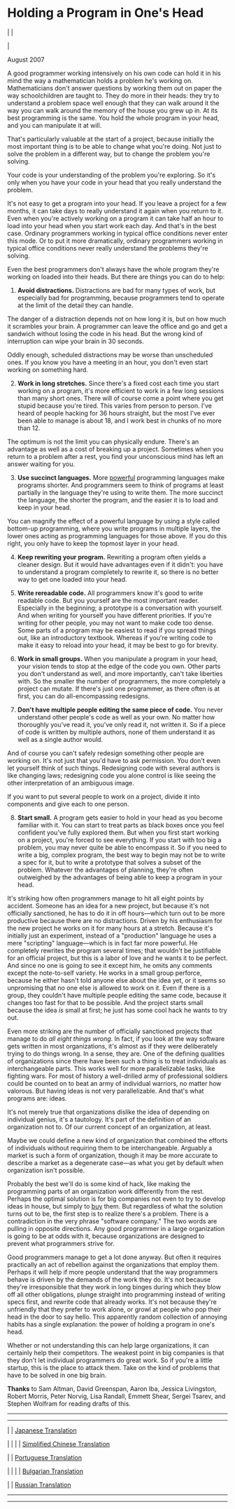 # Holding a Program in One's Head

| | [](index.html)  
  
|   
  
August 2007  
  
A good programmer working intensively on his own code can hold it in his mind the way a mathematician holds a problem he's working on. Mathematicians don't answer questions by working them out on paper the way schoolchildren are taught to. They do more in their heads: they try to understand a problem space well enough that they can walk around it the way you can walk around the memory of the house you grew up in. At its best programming is the same. You hold the whole program in your head, and you can manipulate it at will.  
  
That's particularly valuable at the start of a project, because initially the most important thing is to be able to change what you're doing. Not just to solve the problem in a different way, but to change the problem you're solving.  
  
Your code is your understanding of the problem you're exploring. So it's only when you have your code in your head that you really understand the problem.  
  
It's not easy to get a program into your head. If you leave a project for a few months, it can take days to really understand it again when you return to it. Even when you're actively working on a program it can take half an hour to load into your head when you start work each day. And that's in the best case. Ordinary programmers working in typical office conditions never enter this mode. Or to put it more dramatically, ordinary programmers working in typical office conditions never really understand the problems they're solving.  
  
Even the best programmers don't always have the whole program they're working on loaded into their heads. But there are things you can do to help:  
  
  
  
  1. **Avoid distractions.** Distractions are bad for many types of work, but especially bad for programming, because programmers tend to operate at the limit of the detail they can handle.  
  
The danger of a distraction depends not on how long it is, but on how much it scrambles your brain. A programmer can leave the office and go and get a sandwich without losing the code in his head. But the wrong kind of interruption can wipe your brain in 30 seconds.  
  
Oddly enough, scheduled distractions may be worse than unscheduled ones. If you know you have a meeting in an hour, you don't even start working on something hard.  
  

  2. **Work in long stretches.** Since there's a fixed cost each time you start working on a program, it's more efficient to work in a few long sessions than many short ones. There will of course come a point where you get stupid because you're tired. This varies from person to person. I've heard of people hacking for 36 hours straight, but the most I've ever been able to manage is about 18, and I work best in chunks of no more than 12.  
  
The optimum is not the limit you can physically endure. There's an advantage as well as a cost of breaking up a project. Sometimes when you return to a problem after a rest, you find your unconscious mind has left an answer waiting for you.  
  

  3. **Use succinct languages.** More [powerful](power.html) programming languages make programs shorter. And programmers seem to think of programs at least partially in the language they're using to write them. The more succinct the language, the shorter the program, and the easier it is to load and keep in your head.  
  
You can magnify the effect of a powerful language by using a style called bottom-up programming, where you write programs in multiple layers, the lower ones acting as programming languages for those above. If you do this right, you only have to keep the topmost layer in your head.  
  

  4. **Keep rewriting your program.** Rewriting a program often yields a cleaner design. But it would have advantages even if it didn't: you have to understand a program completely to rewrite it, so there is no better way to get one loaded into your head.  
  

  5. **Write rereadable code.** All programmers know it's good to write readable code. But you yourself are the most important reader. Especially in the beginning; a prototype is a conversation with yourself. And when writing for yourself you have different priorities. If you're writing for other people, you may not want to make code too dense. Some parts of a program may be easiest to read if you spread things out, like an introductory textbook. Whereas if you're writing code to make it easy to reload into your head, it may be best to go for brevity.  
  

  6. **Work in small groups.** When you manipulate a program in your head, your vision tends to stop at the edge of the code you own. Other parts you don't understand as well, and more importantly, can't take liberties with. So the smaller the number of programmers, the more completely a project can mutate. If there's just one programmer, as there often is at first, you can do all-encompassing redesigns.  
  

  7. **Don't have multiple people editing the same piece of code.** You never understand other people's code as well as your own. No matter how thoroughly you've read it, you've only read it, not written it. So if a piece of code is written by multiple authors, none of them understand it as well as a single author would.  
  
And of course you can't safely redesign something other people are working on. It's not just that you'd have to ask permission. You don't even let yourself think of such things. Redesigning code with several authors is like changing laws; redesigning code you alone control is like seeing the other interpretation of an ambiguous image.  
  
If you want to put several people to work on a project, divide it into components and give each to one person.  
  

  8. **Start small.** A program gets easier to hold in your head as you become familiar with it. You can start to treat parts as black boxes once you feel confident you've fully explored them. But when you first start working on a project, you're forced to see everything. If you start with too big a problem, you may never quite be able to encompass it. So if you need to write a big, complex program, the best way to begin may not be to write a spec for it, but to write a prototype that solves a subset of the problem. Whatever the advantages of planning, they're often outweighed by the advantages of being able to keep a program in your head. 

It's striking how often programmers manage to hit all eight points by accident. Someone has an idea for a new project, but because it's not officially sanctioned, he has to do it in off hours—which turn out to be more productive because there are no distractions. Driven by his enthusiasm for the new project he works on it for many hours at a stretch. Because it's initially just an experiment, instead of a "production" language he uses a mere "scripting" language—which is in fact far more powerful. He completely rewrites the program several times; that wouldn't be justifiable for an official project, but this is a labor of love and he wants it to be perfect. And since no one is going to see it except him, he omits any comments except the note-to-self variety. He works in a small group perforce, because he either hasn't told anyone else about the idea yet, or it seems so unpromising that no one else is allowed to work on it. Even if there is a group, they couldn't have multiple people editing the same code, because it changes too fast for that to be possible. And the project starts small because the idea _is_ small at first; he just has some cool hack he wants to try out.  
  
Even more striking are the number of officially sanctioned projects that manage to do _all eight things wrong_. In fact, if you look at the way software gets written in most organizations, it's almost as if they were deliberately trying to do things wrong. In a sense, they are. One of the defining qualities of organizations since there have been such a thing is to treat individuals as interchangeable parts. This works well for more parallelizable tasks, like fighting wars. For most of history a well-drilled army of professional soldiers could be counted on to beat an army of individual warriors, no matter how valorous. But having ideas is not very parallelizable. And that's what programs are: ideas.  
  
It's not merely true that organizations dislike the idea of depending on individual genius, it's a tautology. It's part of the definition of an organization not to. Of our current concept of an organization, at least.  
  
Maybe we could define a new kind of organization that combined the efforts of individuals without requiring them to be interchangeable. Arguably a market is such a form of organization, though it may be more accurate to describe a market as a degenerate case—as what you get by default when organization isn't possible.  
  
Probably the best we'll do is some kind of hack, like making the programming parts of an organization work differently from the rest. Perhaps the optimal solution is for big companies not even to try to develop ideas in house, but simply to [buy](hiring.html) them. But regardless of what the solution turns out to be, the first step is to realize there's a problem. There is a contradiction in the very phrase "software company." The two words are pulling in opposite directions. Any good programmer in a large organization is going to be at odds with it, because organizations are designed to prevent what programmers strive for.  
  
Good programmers manage to get a lot done anyway. But often it requires practically an act of rebellion against the organizations that employ them. Perhaps it will help if more people understand that the way programmers behave is driven by the demands of the work they do. It's not because they're irresponsible that they work in long binges during which they blow off all other obligations, plunge straight into programming instead of writing specs first, and rewrite code that already works. It's not because they're unfriendly that they prefer to work alone, or growl at people who pop their head in the door to say hello. This apparently random collection of annoying habits has a single explanation: the power of holding a program in one's head.  
  
Whether or not understanding this can help large organizations, it can certainly help their competitors. The weakest point in big companies is that they don't let individual programmers do great work. So if you're a little startup, this is the place to attack them. Take on the kind of problems that have to be solved in one big brain.  
  
  
  
  
  
**Thanks** to Sam Altman, David Greenspan, Aaron Iba, Jessica Livingston, Robert Morris, Peter Norvig, Lisa Randall, Emmett Shear, Sergei Tsarev, and Stephen Wolfram for reading drafts of this.  
  
  
---  
  
  
---  
| | [Japanese Translation](http://www.aoky.net/articles/paul_graham/head.htm)  
  
| | | | [Simplified Chinese Translation](http://flyingapplet.spaces.live.com/blog/cns!F682AFBD82F7E261!547.entry)  
  
  
| | [Portuguese Translation](http://www.sounerd.com.br/index.php?option=com_content&view=article&id=261:tellarin&catid=101:graham&Itemid=44)  
  
| | | | [Bulgarian Translation](http://www.matematika.bg/wiki/%D0%9A%D0%B0%D0%BA_%D0%B4%D0%B0_%D0%B7%D0%B0%D0%B4%D1%8A%D1%80%D0%B6%D0%B8%D0%BC_%D0%BF%D1%80%D0%BE%D0%B3%D1%80%D0%B0%D0%BC%D0%B0_%D0%B2_%D0%B3%D0%BB%D0%B0%D0%B2%D0%B0%D1%82%D0%B0_%D1%81%D0%B8)  
  
  
| | [Russian Translation](http://ryba4.com/translations/head)  
  
  
  
  
  

* * *  
  
---
